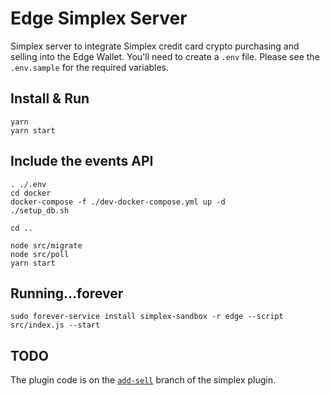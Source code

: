 # Edge Simplex Server

Simplex server to integrate Simplex credit card crypto purchasing and selling into the Edge Wallet.
You'll need to create a `.env` file. Please see the `.env.sample` for the
required variables.

## Install & Run

    yarn
    yarn start

## Include the events API
    . ./.env
    cd docker
    docker-compose -f ./dev-docker-compose.yml up -d
    ./setup_db.sh

    cd ..
    
    node src/migrate
    node src/poll
    yarn start

## Running...forever

    sudo forever-service install simplex-sandbox -r edge --script src/index.js --start

## TODO

The plugin code is on the [`add-sell`][add-sell] branch of the simplex plugin.

[send-crypto]: https://developer.simplex.com/api-app.html#send-crypto-synopsis
[notify-user]: https://developer.simplex.com/api-app.html#notify-user
[add-sell]: https://github.com/EdgeApp/edge-plugin-simplex/tree/add-sell
